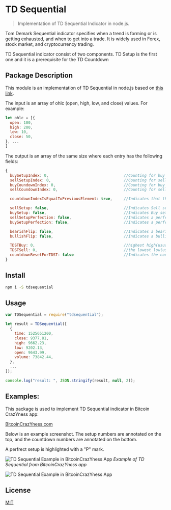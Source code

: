 # TD Sequential

> Implementation of TD Sequential Indicator in node.js. 

Tom Demark Sequential indicator specifies when a trend is forming or is getting exhausted, and when to get into a trade. It is widely used in Forex, stock market, and cryptocurrency trading.

TD Sequential indicator consist of two components. TD Setup is the first one and it is a prerequisite for the TD Countdown

## Package Description

This module is an implementation of TD Sequential in node.js based on [this link](http://practicaltechnicalanalysis.blogspot.com/2013/01/tom-demark-sequential.html).

The input is an array of ohlc (open, high, low, and close) values. For example:

```javascript
let ohlc = [{
  open: 100,
  high: 200,
  low: 10,
  close: 50,
}, ...
]
```

The output is an array of the same size where each entry has the following fields:

```javascript
{
  buySetupIndex: 0,                                 //Counting for buy setup
  sellSetupIndex: 0,                                //Counting for sell setup
  buyCoundownIndex: 0,                              //Counting for buy countdown
  sellCoundownIndex: 0,                             //Counting for sell countdown

  countdownIndexIsEqualToPreviousElement: true,     //Indicates that the countdown index on item i is the same as i-1

  sellSetup: false,                                 //Indicates Sell setup happened
  buySetup: false,                                  //Indicates Buy setup happened
  sellSetupPerfection: false,                       //Indicates a perfect Sell Setup
  buySetupPerfection: false,                        //Indicates a perfect Buy Setup

  bearishFlip: false,                               //Indicates a bearish flip happened
  bullishFlip: false,                               //Indicates a bullish flip happened

  TDSTBuy: 0,                                       //highest high(usually the high of bar 1) for a buy setup
  TDSTSell: 0,                                      //the lowest low(usually the low of bar 1) for sell setup
  countdownResetForTDST: false                      //Indicates the countdown got reset due to observing TDST
}
```

## Install

```bash
npm i -S tdsequential
```

## Usage

```javascript
var TDSequential = require("tdsequential");

let result = TDSequential([
  {
    time: 1525651200,
    close: 9377.81,
    high: 9662.23,
    low: 9202.13,
    open: 9643.99,
    volume: 73842.44,
  },
  ...
]);

console.log("result: ", JSON.stringify(result, null, 2));
```

## Examples:
This package is used to implement TD Sequential indicator in Bitcoin CrazYness app:

[BitcoinCrazYness.com](bitcoincrazyness.com)

Below is an example screenshot. The setup numbers are annotated on the top, and the countdown numbers are annotated on the bottom.

A perfrect setup is highlighted with a "P" mark.

![TD Sequential Example in BitcoinCrazYness App](https://raw.githubusercontent.com/ourarash/tdsequential/master/screenshots/example1.jpg)
*Example of TD Sequential from BitcoinCrazYness app*
 
![TD Sequential Example in BitcoinCrazYness App](https://raw.githubusercontent.com/ourarash/tdsequential/master/screenshots/example3.jpg)

## License

[MIT](http://vjpr.mit-license.org)
